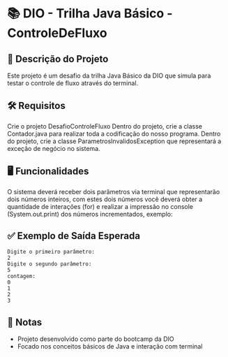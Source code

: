 # 📚 DIO - Trilha Java Básico - ControleDeFluxo

## 💼 Descrição do Projeto
Este projeto é um desafio da trilha Java Básico da DIO que simula para testar o controle de fluxo através do terminal.

## 🛠️ Requisitos

Crie o projeto DesafioControleFluxo
Dentro do projeto, crie a classe Contador.java para realizar toda a codificação do nosso programa.
Dentro do projeto, crie a classe ParametrosInvalidosException que representará a exceção de negócio no sistema.


## 🖥️ Funcionalidades
O sistema deverá receber dois parâmetros via terminal que representarão dois números inteiros, com estes dois números você deverá obter a quantidade de interações (for) e realizar a impressão no console (System.out.print) dos números incrementados, exemplo:

## ✅ Exemplo de Saída Esperada
```
Digite o primeiro parâmetro:
2
Digite o segundo parâmetro:
5
contagem:
0
1
2
3

```

## 📝 Notas
- Projeto desenvolvido como parte do bootcamp da DIO
- Focado nos conceitos básicos de Java e interação com terminal
